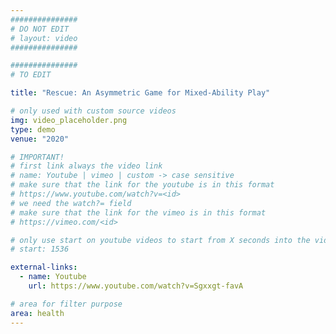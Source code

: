 ```yaml
---
###############
# DO NOT EDIT
# layout: video
###############

###############
# TO EDIT

title: "Rescue: An Asymmetric Game for Mixed-Ability Play"

# only used with custom source videos
img: video_placeholder.png
type: demo
venue: "2020"

# IMPORTANT!
# first link always the video link
# name: Youtube | vimeo | custom -> case sensitive
# make sure that the link for the youtube is in this format
# https://www.youtube.com/watch?v=<id>
# we need the watch?= field
# make sure that the link for the vimeo is in this format
# https://vimeo.com/<id>

# only use start on youtube videos to start from X seconds into the video
# start: 1536

external-links:
  - name: Youtube
    url: https://www.youtube.com/watch?v=Sgxxgt-favA

# area for filter purpose
area: health
---
```


